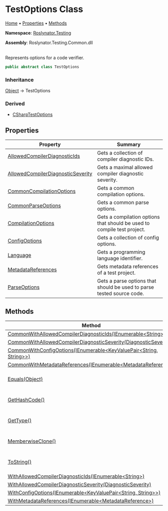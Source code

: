 # TestOptions Class

[Home](../../../README.md) &#x2022; [Properties](#properties) &#x2022; [Methods](#methods)

**Namespace**: [Roslynator.Testing](../README.md)

**Assembly**: Roslynator\.Testing\.Common\.dll

\
Represents options for a code verifier\.

```csharp
public abstract class TestOptions
```

### Inheritance

[Object](https://docs.microsoft.com/en-us/dotnet/api/system.object) &#x2192; TestOptions

### Derived

* [CSharpTestOptions](../CSharp/CSharpTestOptions/README.md)

## Properties

| Property | Summary |
| -------- | ------- |
| [AllowedCompilerDiagnosticIds](AllowedCompilerDiagnosticIds/README.md) | Gets a collection of compiler diagnostic IDs\. |
| [AllowedCompilerDiagnosticSeverity](AllowedCompilerDiagnosticSeverity/README.md) | Gets a maximal allowed compiler diagnostic severity\. |
| [CommonCompilationOptions](CommonCompilationOptions/README.md) | Gets a common compilation options\. |
| [CommonParseOptions](CommonParseOptions/README.md) | Gets a common parse options\. |
| [CompilationOptions](CompilationOptions/README.md) | Gets a compilation options that should be used to compile test project\. |
| [ConfigOptions](ConfigOptions/README.md) | Gets a collection of config options\. |
| [Language](Language/README.md) | Gets a programming language identifier\. |
| [MetadataReferences](MetadataReferences/README.md) | Gets metadata references of a test project\. |
| [ParseOptions](ParseOptions/README.md) | Gets a parse options that should be used to parse tested source code\. |

## Methods

| Method | Summary |
| ------ | ------- |
| [CommonWithAllowedCompilerDiagnosticIds(IEnumerable\<String>)](CommonWithAllowedCompilerDiagnosticIds/README.md) | |
| [CommonWithAllowedCompilerDiagnosticSeverity(DiagnosticSeverity)](CommonWithAllowedCompilerDiagnosticSeverity/README.md) | |
| [CommonWithConfigOptions(IEnumerable\<KeyValuePair\<String, String>>)](CommonWithConfigOptions/README.md) | |
| [CommonWithMetadataReferences(IEnumerable\<MetadataReference>)](CommonWithMetadataReferences/README.md) | |
| [Equals(Object)](https://docs.microsoft.com/en-us/dotnet/api/system.object.equals) |  \(Inherited from [Object](https://docs.microsoft.com/en-us/dotnet/api/system.object)\) |
| [GetHashCode()](https://docs.microsoft.com/en-us/dotnet/api/system.object.gethashcode) |  \(Inherited from [Object](https://docs.microsoft.com/en-us/dotnet/api/system.object)\) |
| [GetType()](https://docs.microsoft.com/en-us/dotnet/api/system.object.gettype) |  \(Inherited from [Object](https://docs.microsoft.com/en-us/dotnet/api/system.object)\) |
| [MemberwiseClone()](https://docs.microsoft.com/en-us/dotnet/api/system.object.memberwiseclone) |  \(Inherited from [Object](https://docs.microsoft.com/en-us/dotnet/api/system.object)\) |
| [ToString()](https://docs.microsoft.com/en-us/dotnet/api/system.object.tostring) |  \(Inherited from [Object](https://docs.microsoft.com/en-us/dotnet/api/system.object)\) |
| [WithAllowedCompilerDiagnosticIds(IEnumerable\<String>)](WithAllowedCompilerDiagnosticIds/README.md) | |
| [WithAllowedCompilerDiagnosticSeverity(DiagnosticSeverity)](WithAllowedCompilerDiagnosticSeverity/README.md) | |
| [WithConfigOptions(IEnumerable\<KeyValuePair\<String, String>>)](WithConfigOptions/README.md) | |
| [WithMetadataReferences(IEnumerable\<MetadataReference>)](WithMetadataReferences/README.md) | |

